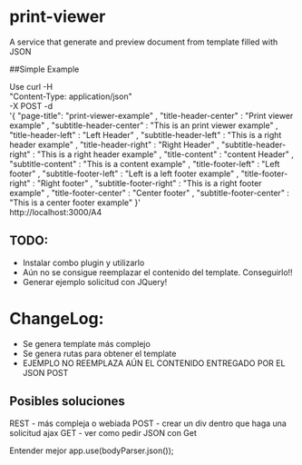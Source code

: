 # print-viewer
A service that generate and preview document from template filled with JSON

##Simple Example

Use
    curl -H \
    "Content-Type: application/json" \
    -X POST -d \
      '{
          "page-title": "print-viewer-example"
        , "title-header-center" : "Print viewer example"
        , "subtitle-header-center" : "This is an print viewer example"
        , "title-header-left" : "Left Header"
        , "subtitle-header-left" : "This is a right header example"
        , "title-header-right" : "Right Header"
        , "subtitle-header-right" : "This is a right header example"
        , "title-content" : "content Header"
        , "subtitle-content" : "This is a content example"
        , "title-footer-left" : "Left footer"
        , "subtitle-footer-left" : "Left is a left footer example"
        , "title-footer-right" : "Right footer"
        , "subtitle-footer-right" : "This is a right footer example"
        , "title-footer-center" : "Center footer"
        , "subtitle-footer-center" : "This is a center footer example"
        }' \
    http://localhost:3000/A4

## TODO:
- Instalar combo plugin y utilizarlo
- Aún no se consigue reemplazar el contenido del template. Conseguirlo!!
- Generar ejemplo solicitud con JQuery!

# ChangeLog:
- Se genera template más complejo
- Se genera rutas para obtener el template
- EJEMPLO NO REEMPLAZA AÚN EL CONTENIDO ENTREGADO POR EL JSON POST

## Posibles soluciones
REST - más compleja o webiada
POST - crear un div dentro que haga una solicitud ajax
GET - ver como pedir JSON con Get

Entender mejor
app.use(bodyParser.json());


